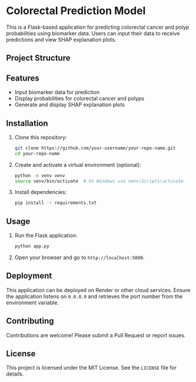 # Colorectal Prediction Model

This is a Flask-based application for predicting colorectal cancer and polyp probabilities using biomarker data. Users can input their data to receive predictions and view SHAP explanation plots.

## Project Structure

## Features

- Input biomarker data for prediction
- Display probabilities for colorectal cancer and polyps
- Generate and display SHAP explanation plots

## Installation

1. Clone this repository:

   ```bash
   git clone https://github.com/your-username/your-repo-name.git
   cd your-repo-name
   ```

2. Create and activate a virtual environment (optional):

   ```bash
   python -m venv venv
   source venv/bin/activate  # On Windows use venv\Scripts\activate
   ```

3. Install dependencies:

   ```bash
   pip install -r requirements.txt
   ```

## Usage

1. Run the Flask application:

   ```bash
   python app.py
   ```

2. Open your browser and go to `http://localhost:5000`.

## Deployment

This application can be deployed on Render or other cloud services. Ensure the application listens on `0.0.0.0` and retrieves the port number from the environment variable.

## Contributing

Contributions are welcome! Please submit a Pull Request or report issues.

## License

This project is licensed under the MIT License. See the `LICENSE` file for details.
